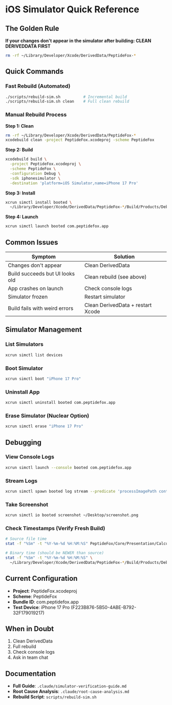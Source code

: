 # iOS Simulator Quick Reference

## The Golden Rule

**If your changes don't appear in the simulator after building: CLEAN DERIVEDDATA FIRST**

```bash
rm -rf ~/Library/Developer/Xcode/DerivedData/PeptideFox-*
```

## Quick Commands

### Fast Rebuild (Automated)
```bash
./scripts/rebuild-sim.sh          # Incremental build
./scripts/rebuild-sim.sh clean    # Full clean rebuild
```

### Manual Rebuild Process

**Step 1: Clean**
```bash
rm -rf ~/Library/Developer/Xcode/DerivedData/PeptideFox-*
xcodebuild clean -project PeptideFox.xcodeproj -scheme PeptideFox
```

**Step 2: Build**
```bash
xcodebuild build \
  -project PeptideFox.xcodeproj \
  -scheme PeptideFox \
  -configuration Debug \
  -sdk iphonesimulator \
  -destination 'platform=iOS Simulator,name=iPhone 17 Pro'
```

**Step 3: Install**
```bash
xcrun simctl install booted \
  ~/Library/Developer/Xcode/DerivedData/PeptideFox-*/Build/Products/Debug-iphonesimulator/PeptideFox.app
```

**Step 4: Launch**
```bash
xcrun simctl launch booted com.peptidefox.app
```

## Common Issues

| Symptom | Solution |
|---------|----------|
| Changes don't appear | Clean DerivedData |
| Build succeeds but UI looks old | Clean rebuild (see above) |
| App crashes on launch | Check console logs |
| Simulator frozen | Restart simulator |
| Build fails with weird errors | Clean DerivedData + restart Xcode |

## Simulator Management

### List Simulators
```bash
xcrun simctl list devices
```

### Boot Simulator
```bash
xcrun simctl boot "iPhone 17 Pro"
```

### Uninstall App
```bash
xcrun simctl uninstall booted com.peptidefox.app
```

### Erase Simulator (Nuclear Option)
```bash
xcrun simctl erase "iPhone 17 Pro"
```

## Debugging

### View Console Logs
```bash
xcrun simctl launch --console booted com.peptidefox.app
```

### Stream Logs
```bash
xcrun simctl spawn booted log stream --predicate 'processImagePath contains "PeptideFox"'
```

### Take Screenshot
```bash
xcrun simctl io booted screenshot ~/Desktop/screenshot.png
```

### Check Timestamps (Verify Fresh Build)
```bash
# Source file time
stat -f "%Sm" -t "%Y-%m-%d %H:%M:%S" PeptideFox/Core/Presentation/Calculator/CompoundPickerView.swift

# Binary time (should be NEWER than source)
stat -f "%Sm" -t "%Y-%m-%d %H:%M:%S" \
  ~/Library/Developer/Xcode/DerivedData/PeptideFox-*/Build/Products/Debug-iphonesimulator/PeptideFox.app/PeptideFox
```

## Current Configuration

- **Project**: PeptideFox.xcodeproj
- **Scheme**: PeptideFox
- **Bundle ID**: com.peptidefox.app
- **Test Device**: iPhone 17 Pro (F223B876-5B50-4ABE-B792-32F179019217)

## When in Doubt

1. Clean DerivedData
2. Full rebuild
3. Check console logs
4. Ask in team chat

## Documentation

- **Full Guide**: `.claude/simulator-verification-guide.md`
- **Root Cause Analysis**: `.claude/root-cause-analysis.md`
- **Rebuild Script**: `scripts/rebuild-sim.sh`
